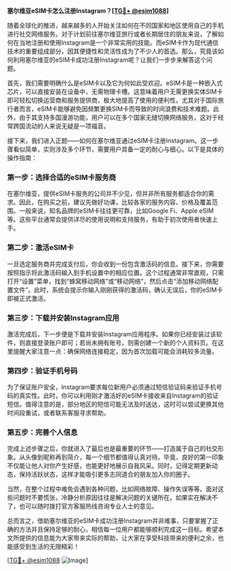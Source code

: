 **塞尔维亚eSIM卡怎么注册Instagram？[[TG💪+ @esim1088](https://t.me/s/esim1088)]**

随着全球化的推进，越来越多的人开始关注如何在不同国家和地区使用自己的手机进行社交网络服务。对于计划前往塞尔维亚旅行或者长期居住的朋友来说，了解如何在当地注册和使用Instagram是一个非常实用的技能。而eSIM卡作为现代通信技术的重要组成部分，因其便捷性和灵活性成为了不少人的首选。那么，究竟该如何利用塞尔维亚的eSIM卡成功注册Instagram呢？让我们一步步来解答这个问题。

首先，我们需要明确什么是eSIM卡以及它为何如此受欢迎。eSIM卡是一种嵌入式芯片，可以直接安装在设备中，无需物理卡槽。这意味着用户无需更换实体SIM卡即可轻松切换运营商和服务提供商，极大地提高了使用的便利性。尤其对于国际旅行者而言，eSIM卡能够避免因频繁更换SIM卡而导致的时间浪费和技术难题。此外，由于其支持多国漫游功能，用户可以在多个国家无缝切换网络服务，这对于经常跨国流动的人来说无疑是一项福音。

接下来，我们进入正题——如何在塞尔维亚通过eSIM卡注册Instagram。这一步骤看似简单，实则涉及多个环节，需要用户具备一定的耐心与细心。以下是具体的操作指南：

### 第一步：选择合适的eSIM卡服务商

在塞尔维亚，提供eSIM卡服务的公司并不少见，但并非所有服务都适合你的需求。因此，在购买之前，建议先做好功课，比较各家的服务内容、价格及覆盖范围。一般来说，知名品牌的eSIM卡往往更可靠，比如Google Fi、Apple eSIM等。这些平台通常会提供详尽的使用说明和支持服务，有助于初次使用者快速上手。

### 第二步：激活eSIM卡

一旦选定服务商并完成支付后，你会收到一份包含激活码的信息。接下来，你需要按照指示将此激活码输入到手机设置中的相应位置。这个过程通常非常直观，只需打开“设置”菜单，找到“蜂窝移动网络”或“移动网络”，然后点击“添加移动网络配置文件”。此时，系统会提示你输入刚刚获得的激活码，确认无误后，你的eSIM卡即被正式激活。

### 第三步：下载并安装Instagram应用

激活完成后，下一步便是下载并安装Instagram应用程序。如果你已经安装过该软件，则直接登录账户即可；若尚未拥有账号，则需创建一个新的个人资料页。在这里提醒大家注意一点：确保网络连接稳定，因为首次加载可能会消耗较多流量。

### 第四步：验证手机号码

为了保证账户安全，Instagram要求每位新用户必须通过短信验证码来验证手机号码的真实性。此时，你可以利用刚才激活好的eSIM卡接收来自Instagram的验证短信。值得注意的是，部分地区的短信可能无法及时送达，这时可以尝试更换其他时间段重试，或者联系客服寻求帮助。

### 第五步：完善个人信息

完成上述步骤之后，你就进入了最后也是最重要的环节——打造属于自己的社交形象。从头像到昵称再到简介，每一个细节都值得认真对待。毕竟，良好的第一印象不仅能让他人对你产生好感，也能更好地展示自我风采。同时，记得定期更新动态，保持活跃状态，这样才能吸引更多志同道合的朋友加入你的圈子。

当然，在整个过程中难免会遇到各种问题，比如网络故障、操作失误等等。面对这些问题时不要慌张，冷静分析原因往往是解决问题的关键所在。如果实在解决不了，也可以随时拨打官方客服热线咨询专业人士的意见。

总而言之，借助塞尔维亚的eSIM卡成功注册Instagram并非难事，只要掌握了正确的方法并且保持足够的耐心，相信每一位用户都能够顺利完成这一目标。希望本文所提供的信息能为大家带来实际的帮助，让大家在享受科技带来的便利之余，也能感受到生活的无限精彩！

[[TG💪+ @esim1088](https://t.me/s/esim1088) ![Image](https://i.postimg.cc/4NQfJmqS/Snipaste-2025-05-13-00-14-12.png)]